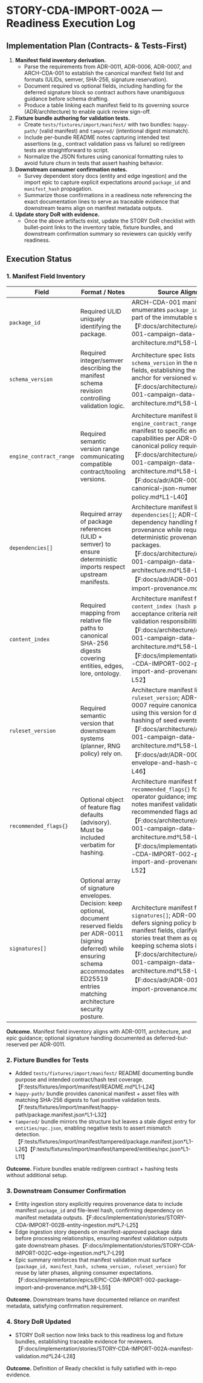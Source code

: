# STORY-CDA-IMPORT-002A — Readiness Execution Log

## Implementation Plan (Contracts- & Tests-First)
1. **Manifest field inventory derivation.**
   - Parse the requirements from ADR-0011, ADR-0006, ADR-0007, and ARCH-CDA-001 to establish the canonical manifest field list and formats (ULIDs, semver, SHA-256, signature reservation).
   - Document required vs optional fields, including handling for the deferred signature block so contract authors have unambiguous guidance before schema drafting.
   - Produce a table linking each manifest field to its governing source (ADR/architecture) to enable quick review sign-off.
2. **Fixture bundle authoring for validation tests.**
   - Create `tests/fixtures/import/manifest/` with two bundles: `happy-path/` (valid manifest) and `tampered/` (intentional digest mismatch).
   - Include per-bundle README notes capturing intended test assertions (e.g., contract validation pass vs failure) so red/green tests are straightforward to script.
   - Normalize the JSON fixtures using canonical formatting rules to avoid future churn in tests that assert hashing behavior.
3. **Downstream consumer confirmation notes.**
   - Survey dependent story docs (entity and edge ingestion) and the import epic to capture explicit expectations around `package_id` and `manifest_hash` propagation.
   - Summarize those confirmations in a readiness note referencing the exact documentation lines to serve as traceable evidence that downstream teams align on manifest metadata outputs.
4. **Update story DoR with evidence.**
   - Once the above artifacts exist, update the STORY DoR checklist with bullet-point links to the inventory table, fixture bundles, and downstream confirmation summary so reviewers can quickly verify readiness.

## Execution Status

### 1. Manifest Field Inventory

| Field | Format / Notes | Source Alignment |
| --- | --- | --- |
| `package_id` | Required ULID uniquely identifying the package. | ARCH-CDA-001 manifest field list enumerates `package_id (ULID)` as part of the immutable seed bundle.【F:docs/architecture/ARCH-CDA-001-campaign-data-architecture.md†L58-L74】 |
| `schema_version` | Required integer/semver describing the manifest schema revision controlling validation logic. | Architecture spec lists `schema_version` in the manifest key fields, establishing the contract anchor for versioned validation.【F:docs/architecture/ARCH-CDA-001-campaign-data-architecture.md†L58-L74】 |
| `engine_contract_range` | Required semantic version range communicating compatible contract/tooling versions. | Architecture manifest list includes `engine_contract_range`, tying the manifest to specific engine capabilities per ADR-0007 canonical policy requirements.【F:docs/architecture/ARCH-CDA-001-campaign-data-architecture.md†L58-L74】【F:docs/adr/ADR-0007-canonical-json-numeric-policy.md†L1-L40】 |
| `dependencies[]` | Required array of package references (ULID + semver) to ensure deterministic imports respect upstream manifests. | Architecture manifest list captures `dependencies[]`; ADR-0011 reserves dependency handling for provenance while requiring deterministic provenance across packages.【F:docs/architecture/ARCH-CDA-001-campaign-data-architecture.md†L58-L74】【F:docs/adr/ADR-0011-package-import-provenance.md†L19-L32】 |
| `content_index` | Required mapping from relative file paths to canonical SHA-256 digests covering entities, edges, lore, ontology. | Architecture manifest fields identify `content_index (hash per file)`; epic acceptance criteria reiterate digest validation responsibilities.【F:docs/architecture/ARCH-CDA-001-campaign-data-architecture.md†L58-L74】【F:docs/implementation/epics/EPIC-CDA-IMPORT-002-package-import-and-provenance.md†L41-L52】 |
| `ruleset_version` | Required semantic version that downstream systems (planner, RNG policy) rely on. | Architecture manifest list includes `ruleset_version`; ADR-0006/ADR-0007 require canonical serialization using this version for deterministic hashing of seed events.【F:docs/architecture/ARCH-CDA-001-campaign-data-architecture.md†L58-L74】【F:docs/adr/ADR-0006-event-envelope-and-hash-chain.md†L1-L46】 |
| `recommended_flags{}` | Optional object of feature flag defaults (advisory). Must be included verbatim for hashing. | Architecture manifest fields list `recommended_flags{}` for optional operator guidance; importer epic notes manifest validation covers recommended flags advisory data.【F:docs/architecture/ARCH-CDA-001-campaign-data-architecture.md†L58-L74】【F:docs/implementation/epics/EPIC-CDA-IMPORT-002-package-import-and-provenance.md†L41-L52】 |
| `signatures[]` | Optional array of signature envelopes. Decision: keep optional, document reserved fields per ADR-0011 (signing deferred) while ensuring schema accommodates ED25519 entries matching architecture security posture. | Architecture manifest fields include `signatures[]`; ADR-0011 explicitly defers signing policy but reserves manifest fields, clarifying current stories treat them as optional while keeping schema slots intact.【F:docs/architecture/ARCH-CDA-001-campaign-data-architecture.md†L58-L74】【F:docs/adr/ADR-0011-package-import-provenance.md†L19-L32】 |

**Outcome.** Manifest field inventory aligns with ADR-0011, architecture, and epic guidance; optional signature handling documented as deferred-but-reserved per ADR-0011.

### 2. Fixture Bundles for Tests

- Added `tests/fixtures/import/manifest/` README documenting bundle purpose and intended contract/hash test coverage.【F:tests/fixtures/import/manifest/README.md†L1-L24】
- `happy-path/` bundle provides canonical manifest + asset files with matching SHA-256 digests to fuel positive validation tests.【F:tests/fixtures/import/manifest/happy-path/package.manifest.json†L1-L32】
- `tampered/` bundle mirrors the structure but leaves a stale digest entry for `entities/npc.json`, enabling negative tests to assert mismatch detection.【F:tests/fixtures/import/manifest/tampered/package.manifest.json†L1-L26】【F:tests/fixtures/import/manifest/tampered/entities/npc.json†L1-L11】

**Outcome.** Fixture bundles enable red/green contract + hashing tests without additional setup.

### 3. Downstream Consumer Confirmation

- Entity ingestion story explicitly requires provenance data to include manifest `package_id` and file-level hash, confirming dependency on manifest metadata outputs.【F:docs/implementation/stories/STORY-CDA-IMPORT-002B-entity-ingestion.md†L7-L25】
- Edge ingestion story depends on manifest-approved package data before processing relationships, ensuring manifest validation outputs gate downstream phases.【F:docs/implementation/stories/STORY-CDA-IMPORT-002C-edge-ingestion.md†L7-L29】
- Epic summary reinforces that manifest validation must surface `{package_id, manifest_hash, schema_version, ruleset_version}` for reuse by later phases, aligning consumer expectations.【F:docs/implementation/epics/EPIC-CDA-IMPORT-002-package-import-and-provenance.md†L38-L55】

**Outcome.** Downstream teams have documented reliance on manifest metadata, satisfying confirmation requirement.

### 4. Story DoR Updated

- STORY DoR section now links back to this readiness log and fixture bundles, establishing traceable evidence for reviewers.【F:docs/implementation/stories/STORY-CDA-IMPORT-002A-manifest-validation.md†L24-L28】

**Outcome.** Definition of Ready checklist is fully satisfied with in-repo evidence.

